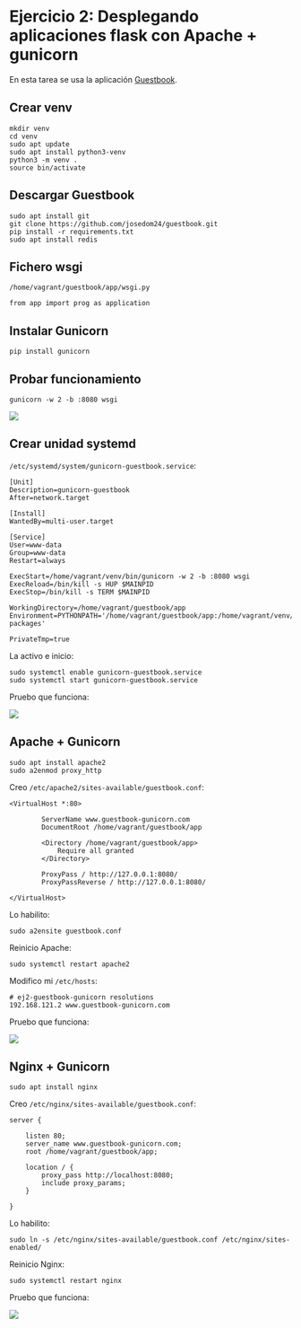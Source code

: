# Ejercicio 2: Desplegando aplicaciones flask con Apache + gunicorn

En esta tarea se usa la aplicación [Guestbook](https://github.com/josedom24/guestbook).

## Crear venv

```
mkdir venv
cd venv
sudo apt update
sudo apt install python3-venv
python3 -m venv .
source bin/activate
```

## Descargar Guestbook

```
sudo apt install git
git clone https://github.com/josedom24/guestbook.git
pip install -r requirements.txt
sudo apt install redis
```

## Fichero wsgi

`/home/vagrant/guestbook/app/wsgi.py`
```
from app import prog as application
```

## Instalar Gunicorn

```
pip install gunicorn
```

## Probar funcionamiento

```
gunicorn -w 2 -b :8080 wsgi
```

![](https://i.imgur.com/EfohYP9.png)

## Crear unidad systemd

`/etc/systemd/system/gunicorn-guestbook.service`:
```
[Unit]
Description=gunicorn-guestbook
After=network.target

[Install]
WantedBy=multi-user.target

[Service]
User=www-data
Group=www-data
Restart=always

ExecStart=/home/vagrant/venv/bin/gunicorn -w 2 -b :8080 wsgi
ExecReload=/bin/kill -s HUP $MAINPID
ExecStop=/bin/kill -s TERM $MAINPID

WorkingDirectory=/home/vagrant/guestbook/app
Environment=PYTHONPATH='/home/vagrant/guestbook/app:/home/vagrant/venv/lib/python3.9/site-packages'

PrivateTmp=true
```

La activo e inicio:
```
sudo systemctl enable gunicorn-guestbook.service
sudo systemctl start gunicorn-guestbook.service
```

Pruebo que funciona:

![](https://i.imgur.com/vmqHUoY.png)

## Apache + Gunicorn

```
sudo apt install apache2
sudo a2enmod proxy_http
```

Creo `/etc/apache2/sites-available/guestbook.conf`:
```
<VirtualHost *:80>

        ServerName www.guestbook-gunicorn.com
        DocumentRoot /home/vagrant/guestbook/app

        <Directory /home/vagrant/guestbook/app>
            Require all granted
        </Directory>

        ProxyPass / http://127.0.0.1:8080/
        ProxyPassReverse / http://127.0.0.1:8080/

</VirtualHost>
```

Lo habilito:
```
sudo a2ensite guestbook.conf
```

Reinicio Apache:
```
sudo systemctl restart apache2
```

Modifico mi `/etc/hosts`:
```
# ej2-guestbook-gunicorn resolutions
192.168.121.2 www.guestbook-gunicorn.com
```

Pruebo que funciona:

![](https://i.imgur.com/Bfz4n77.png)

## Nginx + Gunicorn

```
sudo apt install nginx
```

Creo `/etc/nginx/sites-available/guestbook.conf`:
```
server {

    listen 80;
    server_name www.guestbook-gunicorn.com;
    root /home/vagrant/guestbook/app;

    location / {
        proxy_pass http://localhost:8080;
        include proxy_params;
    }

}
```

Lo habilito:
```
sudo ln -s /etc/nginx/sites-available/guestbook.conf /etc/nginx/sites-enabled/
```

Reinicio Nginx:
```
sudo systemctl restart nginx
```

Pruebo que funciona:

![](https://i.imgur.com/VFZn6WR.png)

